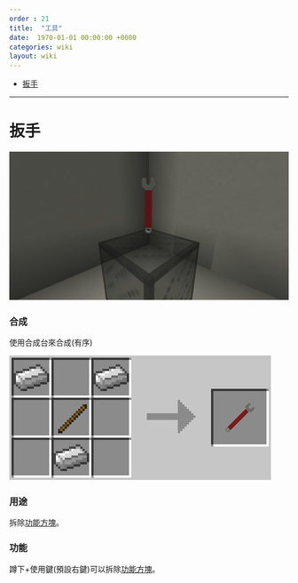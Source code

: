 ```yaml
---
order : 21
title:  "工具"
date:  1970-01-01 00:00:00 +0000
categories: wiki
layout: wiki
---
```


- [扳手](#扳手)

---

# 扳手

![](/assets/img/wiki/wrench/overview.png)

### 合成

使用合成台來合成(有序)

<img class="recipe-photo" src="/assets/img/wiki/wrench/recipe.png">

### 用途

拆除[功能方塊](/wiki/custom-blocks.html)。

### 功能

蹲下+使用鍵(預設右鍵)可以拆除[功能方塊](/wiki/custom-blocks.html)。
